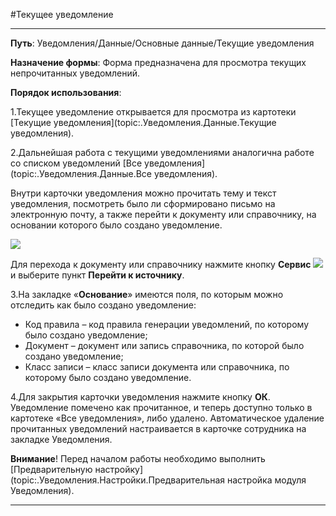 ﻿#Текущее уведомление 

----------

**Путь**: Уведомления/Данные/Основные данные/Текущие уведомления

**Назначение формы**: Форма предназначена для просмотра текущих непрочитанных уведомлений.

**Порядок использования**:

1.Текущее уведомление открывается для просмотра из картотеки [Текущие уведомления](topic:.Уведомления.Данные.Текущие уведомления).

2.Дальнейшая работа с текущими уведомлениями аналогична работе со списком уведомлений  [Все уведомления](topic:.Уведомления.Данные.Все уведомления).

Внутри карточки уведомления можно прочитать тему и текст уведомления, посмотреть было ли сформировано письмо на электронную почту, а также перейти к документу или справочнику, на основании которого было создано уведомление.

![](topic:.AddFiles.Screenshot_2115.jpg)

Для перехода к документу или справочнику нажмите кнопку **Сервис** ![](topic:.AddFiles.Btn_Services.png) и выберите пункт **Перейти к источнику**.

3.На закладке «**Основание**» имеются поля, по которым можно отследить как было создано уведомление:

* Код правила – код правила генерации уведомлений, по которому было создано уведомление;
* Документ – документ или запись справочника, по которой было создано уведомление;
* Класс записи – класс записи документа или справочника, по которому было создано уведомление.

4.Для закрытия карточки уведомления нажмите кнопку **ОК**. Уведомление помечено как прочитанное, и теперь доступно только в картотеке «Все уведомления», либо удалено. Автоматическое удаление прочитанных уведомлений настраивается в карточке сотрудника  на закладке Уведомления.

 **Внимание**! Перед началом работы необходимо выполнить [Предварительную настройку](topic:.Уведомления.Настройки.Предварительная настройка модуля Уведомления).

----------



